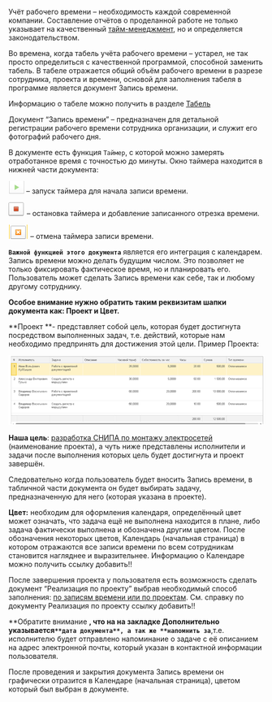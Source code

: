 Учёт рабочего времени – необходимость каждой современной компании. Составление отчётов о проделанной работе не только указывает на качественный [тайм-менеджмент](https://biz30.timedoctor.com/ru/), но и определяется законодательством.

Во времена, когда табель учёта рабочего времени – устарел, не так просто определиться с качественной программой, способной заменить табель. В табеле отражается общий объём рабочего времени в разрезе сотрудника, проекта и  времени, основой для заполнения табеля  в программе  является документ Запись времени.

 Информацию о табеле можно получить в разделе [Табель](/d/Timesheet)

Документ “Запись времени”  – предназначен для детальной регистрации рабочего времени сотрудника организации, и служит его фотографий рабочего дня.

В документе есть функция `Таймер`, с которой можно замерять отработанное время с точностью до минуты. Окно таймера находится в нижней части документа:

![](../img/2018_11_13_08_38_571.png)  – запуск таймера для начала записи времени.

![](../img/2018_11_13_08_39_252.png) – остановка таймера и добавление записанного отрезка времени.

![](../img/2018_11_13_08_39_503.png) – отмена таймера записи времени.

**`Важной функцией этого документа`** является его интеграция с календарем. Запись времени можно делать будущим числом. Это позволяет не только фиксировать фактическое время, но и планировать его. Пользователь может сделать Запись времени как себе, так и любому другому сотруднику.

**Особое внимание нужно обратить таким реквизитам шапки документа  как:  Проект и Цвет.**

**Проект **-  представляет собой цель, которая будет достигнута посредством выполненных задач, т.е.  действий, которые  нам необходимо предпринять для достижения этой цели. Пример  Проекта:

![](../img/2018_11_13_09_18_439.png)

**Наша цель**:  <u>разработка СНИПА  по монтажу электросетей</u> (наименование проекта), а чуть ниже представлены исполнители и  задачи после выполнения которых цель будет достигнута и проект завершён.

Следовательно когда пользователь будет вносить Запись времени,  в табличной части документа он будет выбирать задачу, предназначенную для него (которая указана в проекте).

**Цвет:** необходим для оформления календаря, определённый цвет может означать, что задача ещё не выполнена находится в плане, либо задача фактически выполнена и обозначена другим цветом. После обозначения некоторых цветов, Календарь (начальная страница) в котором отражаются все записи времени по всем сотрудникам становится нагляднее и выразительнее. Информацию о Календаре можно получить ссылку добавить!!

После завершения проекта у пользователя есть возможность сделать документ “Реализация по проекту” выбрав необходимый способ заполнения: <u>по записям времени или по проектам</u>. См. справку по документу Реализация по проекту ссылку добавить!!

**Обратите внимание **, что на  на закладке Дополнительно указывается`**дата документа**, а так же **напомнить за`**,т.е. исполнителю будет отправлено напоминание о задаче с её описанием на адрес электронной почты, который указан в контактной информации пользователя.

После проведения и закрытия документа Запись времени он графически отразится в Календаре (начальная страница), цветом который был выбран в документе.